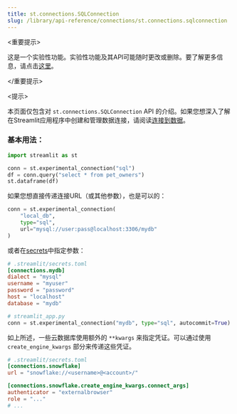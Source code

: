```yaml
---
title: st.connections.SQLConnection
slug: /library/api-reference/connections/st.connections.sqlconnection
---
```


<重要提示>

这是一个实验性功能。实验性功能及其API可能随时更改或删除。要了解更多信息，请点击[这里](/library/advanced-features/prerelease#experimental-features)。

</重要提示>

<提示>

本页面仅包含对 `st.connections.SQLConnection` API 的介绍。如果您想深入了解在Streamlit应用程序中创建和管理数据连接，请阅读[连接到数据](/library/advanced-features/connecting-to-data)。

</Tip>

<Autofunction function="streamlit.connections.SQLConnection" />

### 基本用法：

```python
import streamlit as st

conn = st.experimental_connection("sql")
df = conn.query("select * from pet_owners")
st.dataframe(df)
```

如果您想直接传递连接URL（或其他参数），也是可以的：

```python
conn = st.experimental_connection(
    "local_db",
    type="sql",
    url="mysql://user:pass@localhost:3306/mydb"
)
```

或者在[secrets](/library/advanced-features/secrets-management)中指定参数：

```toml
# .streamlit/secrets.toml
[connections.mydb]
dialect = "mysql"
username = "myuser"
password = "password"
host = "localhost"
database = "mydb"
```

```python
# streamlit_app.py
conn = st.experimental_connection("mydb", type="sql", autocommit=True)
```

如上所述，一些云数据库使用额外的 `**kwargs` 来指定凭证。可以通过使用 `create_engine_kwargs` 部分来传递这些凭证。

```toml
# .streamlit/secrets.toml
[connections.snowflake]
url = "snowflake://<username>@<account>/"

[connections.snowflake.create_engine_kwargs.connect_args]
authenticator = "externalbrowser"
role = "..."
# ...
```

<Autofunction function="streamlit.connections.SQLConnection.query" />

<Autofunction function="streamlit.connections.SQLConnection.reset" />

<Autofunction function="streamlit.connections.SQLConnection.session" />
